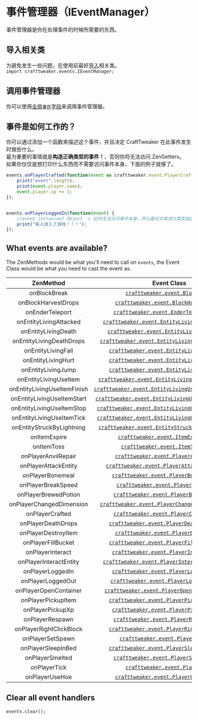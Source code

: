 # 事件管理器（IEventManager）

事件管理器是你在处理事件的时候所需要的东西。

## 导入相关类
为避免发生一些问题，在使用前最好[导入](/AdvancedFunctions/Import)相关类。  
`import crafttweaker.events.IEventManager;`

## 调用事件管理器
你可以使用[全局`事件`字段](/Vanilla/Global_Functions)来调用事件管理器。

## 事件是如何工作的？
你可以通过添加一个函数来描述这个事件，并且决定 CraftTweaker 在此事件发生时做些什么。  
最为重要的事情就是**构造正确类型的事件！**，否则你将无法访问 ZenGetters。   
如果你仅仅是想打印什么东西而不需要访问事件本身，下面的例子就够了。

```js
events.onPlayerCrafted(function(event as crafttweaker.event.PlayerCraftedEvent){
    print("event".length);
	print(event.player.name);
	event.player.xp += 1;
});


events.onPlayerLoggedIn(function(event) {
	//event instanceof Object -> 此时无法访问事件本身，所以最好对其进行类型指定！
	print("有人进入了游戏！！！");
});
```

## What events are available?
The ZenMethods would be what you'll need to call on `events`, the Event Class would be what you need to cast the event as.

|          ZenMethod          |                         Event Class                          |
| :-------------------------: | :----------------------------------------------------------: |
|        onBlockBreak         | [`crafttweaker.event.BlockBreak`](/Vanilla/Events/Events/BlockBreak) |
|     onBlockHarvestDrops     | [`crafttweaker.event.BlockHarvestDrops`](/Vanilla/Events/Events/BlockHarvestDrops) |
|       onEnderTeleport       | [`crafttweaker.event.EnderTeleportEvent`](/Vanilla/Events/Events/EnderTeleport) |
|   onEntityLivingAttacked    | [`crafttweaker.event.EntityLivingAttackedEvent`](/Vanilla/Events/Events/EntityLivingAttacked) |
|     onEntityLivingDeath     | [`crafttweaker.event.EntityLivingDeathEvent`](/Vanilla/Events/Events/EntityLivingDeath) |
|  onEntityLivingDeathDrops   | [`crafttweaker.event.EntityLivingDeathDropsEvent`](/Vanilla/Events/Events/EntityLivingDeathDrops) |
|     onEntityLivingFall      | [`crafttweaker.event.EntityLivingFallEvent`](/Vanilla/Events/Events/EntityLivingFall) |
|     onEntityLivingHurt      | [`crafttweaker.event.EntityLivingHurtEvent`](/Vanilla/Events/Events/EntityLivingHurt) |
|     onEntityLivingJump      | [`crafttweaker.event.EntityLivingJumpEvent`](/Vanilla/Events/Events/EntityLivingJump) |
|    onEntityLivingUseItem    | [`crafttweaker.event.EntityLivingUseItemEvent.All`](/Vanilla/Events/Events/LivingEntityUseItem) |
| onEntityLivingUseItemFinish | [`crafttweaker.event.EntityLivingUseItemEvent.Finish`](/Vanilla/Events/Events/LivingEntityUseItem) |
| onEntityLivingUseItemStart  | [`crafttweaker.event.EntityLivingUseItemEvent.Start`](/Vanilla/Events/Events/LivingEntityUseItem) |
|  onEntityLivingUseItemStop  | [`crafttweaker.event.EntityLivingUseItemEvent.Stop`](/Vanilla/Events/Events/LivingEntityUseItem) |
|  onEntityLivingUseItemTick  | [`crafttweaker.event.EntityLivingUseItemEvent.Tick`](/Vanilla/Events/Events/LivingEntityUseItem) |
|  onEntityStruckByLightning  | [`crafttweaker.event.EntityStruckByLightningEvent`](/Vanilla/Events/Events/EntityStruckByLightning) |
|        onItemExpire         | [`crafttweaker.event.ItemExpireEvent`](/Vanilla/Events/Events/ItemExpire) |
|         onItemToss          | [`crafttweaker.event.ItemTossEvent`](/Vanilla/Events/Events/ItemToss) |
|     onPlayerAnvilRepair     | [`crafttweaker.event.PlayerAnvilRepair`](/Vanilla/Events/Events/PlayerAnvilRepair) |
|    onPlayerAttackEntity     | [`crafttweaker.event.PlayerAttackEntityEvent`](/Vanilla/Events/Events/PlayerAttackEntity) |
|      onPlayerBonemeal       | [`crafttweaker.event.PlayerBonemealEvent`](/Vanilla/Events/Events/PlayerBonemeal) |
|     onPlayerBreakSpeed      | [`crafttweaker.event.PlayerBreakSpeed`](/Vanilla/Events/Events/PlayerBreakSpeed) |
|    onPlayerBrewedPotion     | [`crafttweaker.event.PlayerBrewedPotion`](/Vanilla/Events/Events/PlayerBrewedPotion) |
|  onPlayerChangedDimension   | [`crafttweaker.event.PlayerChangedDimensionEvent`](/Vanilla/Events/Events/PlayerChangedDimension) |
|       onPlayerCrafted       | [`crafttweaker.event.PlayerCraftedEvent`](/Vanilla/Events/Events/PlayerCrafted) |
|     onPlayerDeathDrops      | [`crafttweaker.event.PlayerDeathDropsEvent`](/Vanilla/Events/Events/PlayerDeathDrops) |
|     onPlayerDestroyItem     | [`crafttweaker.event.PlayerDestroyItem`](/Vanilla/Events/Events/PlayerDestroyItem) |
|     onPlayerFillBucket      | [`crafttweaker.event.PlayerFillBucketEvent`](/Vanilla/Events/Events/PlayerFillBucket) |
|      onPlayerInteract       | [`crafttweaker.event.PlayerInteractEvent`](/Vanilla/Events/Events/PlayerInteract) |
|   onPlayerInteractEntity    | [`crafttweaker.event.PlayerInteractEntityEvent`](/Vanilla/Events/Events/PlayerInteractEntity) |
|      onPlayerLoggedIn       | [`crafttweaker.event.PlayerLoggedInEvent`](/Vanilla/Events/Events/PlayerLoggedIn) |
|      onPlayerLoggedOut      | [`crafttweaker.event.PlayerLoggedOutEvent`](/Vanilla/Events/Events/PlayerLoggedOut) |
|    onPlayerOpenContainer    | [`crafttweaker.event.PlayerOpenContainerEvent`](/Vanilla/Events/Events/PlayerOpenContainer) |
|     onPlayerPickupItem      | [`crafttweaker.event.PlayerPickupItemEvent`](/Vanilla/Events/Events/PlayerPickupItem) |
|      onPlayerPickupXp       | [`crafttweaker.event.PlayerPickupXpEvent`](/Vanilla/Events/Events/PlayerPickupXp) |
|       onPlayerRespawn       | [`crafttweaker.event.PlayerRespawnEvent`](/Vanilla/Events/Events/PlayerRespawn) |
|   onPlayerRightClickBlock   | [`crafttweaker.event.PlayerRightClickBlock`](/Vanilla/Events/Events/PlayerRightClickBlock) |
|      onPlayerSetSpawn       | [`crafttweaker.event.PlayerSetSpawn`](/Vanilla/Events/Events/PlayerSetSpawn) |
|     onPlayerSleepInBed      | [`crafttweaker.event.PlayerSleepInBedEvent`](/Vanilla/Events/Events/PlayerSleepInBed) |
|       onPlayerSmelted       | [`crafttweaker.event.PlayerSmeltedEvent`](/Vanilla/Events/Events/PlayerSmelted) |
|        onPlayerTick         | [`crafttweaker.event.PlayerTick`](/Vanilla/Events/Events/PlayerTick) |
|       onPlayerUseHoe        | [`crafttweaker.event.PlayerUseHoeEvent`](/Vanilla/Events/Events/PlayerUseHoe) |


## Clear all event handlers
```
events.clear();
```
